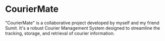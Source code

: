 # CourierMate
"CourierMate" is a collaborative project developed by  myself and my friend Sumit. It's a robust Courier  Management System designed to streamline the  tracking, storage, and retrieval of courier information.  
